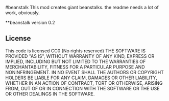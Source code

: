 #beanstalk
This mod creates giant beanstalks.  the readme needs a lot of work, obviously.

**beanstalk version 0.2

## License
This code is licensed CC0 (No rights reserved)
THE SOFTWARE IS PROVIDED "AS IS", WITHOUT WARRANTY OF ANY KIND, EXPRESS OR IMPLIED, INCLUDING BUT NOT LIMITED TO THE WARRANTIES OF MERCHANTABILITY, FITNESS FOR A PARTICULAR PURPOSE AND NONINFRINGEMENT. IN NO EVENT SHALL THE AUTHORS OR COPYRIGHT HOLDERS BE LIABLE FOR ANY CLAIM, DAMAGES OR OTHER LIABILITY, WHETHER IN AN ACTION OF CONTRACT, TORT OR OTHERWISE, ARISING FROM, OUT OF OR IN CONNECTION WITH THE SOFTWARE OR THE USE OR OTHER DEALINGS IN THE SOFTWARE. 


